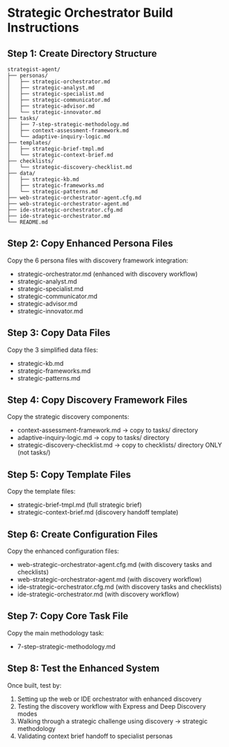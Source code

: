 # Strategic Orchestrator Build Instructions

## Step 1: Create Directory Structure

```text
strategist-agent/
├── personas/
│   ├── strategic-orchestrator.md
│   ├── strategic-analyst.md
│   ├── strategic-specialist.md
│   ├── strategic-communicator.md
│   ├── strategic-advisor.md
│   └── strategic-innovator.md
├── tasks/
│   ├── 7-step-strategic-methodology.md
│   ├── context-assessment-framework.md
│   └── adaptive-inquiry-logic.md
├── templates/
│   ├── strategic-brief-tmpl.md
│   └── strategic-context-brief.md
├── checklists/
│   └── strategic-discovery-checklist.md
├── data/
│   ├── strategic-kb.md
│   ├── strategic-frameworks.md
│   └── strategic-patterns.md
├── web-strategic-orchestrator-agent.cfg.md
├── web-strategic-orchestrator-agent.md
├── ide-strategic-orchestrator.cfg.md
├── ide-strategic-orchestrator.md
└── README.md
```

## Step 2: Copy Enhanced Persona Files

Copy the 6 persona files with discovery framework integration:

- strategic-orchestrator.md (enhanced with discovery workflow)
- strategic-analyst.md
- strategic-specialist.md  
- strategic-communicator.md
- strategic-advisor.md
- strategic-innovator.md

## Step 3: Copy Data Files

Copy the 3 simplified data files:

- strategic-kb.md
- strategic-frameworks.md
- strategic-patterns.md

## Step 4: Copy Discovery Framework Files

Copy the strategic discovery components:

- context-assessment-framework.md → copy to tasks/ directory
- adaptive-inquiry-logic.md → copy to tasks/ directory  
- strategic-discovery-checklist.md → copy to checklists/ directory ONLY (not tasks/)

## Step 5: Copy Template Files

Copy the template files:

- strategic-brief-tmpl.md (full strategic brief)
- strategic-context-brief.md (discovery handoff template)

## Step 6: Create Configuration Files

Copy the enhanced configuration files:

- web-strategic-orchestrator-agent.cfg.md (with discovery tasks and checklists)
- web-strategic-orchestrator-agent.md (with discovery workflow)
- ide-strategic-orchestrator.cfg.md (with discovery tasks and checklists)
- ide-strategic-orchestrator.md (with discovery workflow)

## Step 7: Copy Core Task File

Copy the main methodology task:

- 7-step-strategic-methodology.md

## Step 8: Test the Enhanced System

Once built, test by:

1. Setting up the web or IDE orchestrator with enhanced discovery
2. Testing the discovery workflow with Express and Deep Discovery modes
3. Walking through a strategic challenge using discovery → strategic methodology
4. Validating context brief handoff to specialist personas